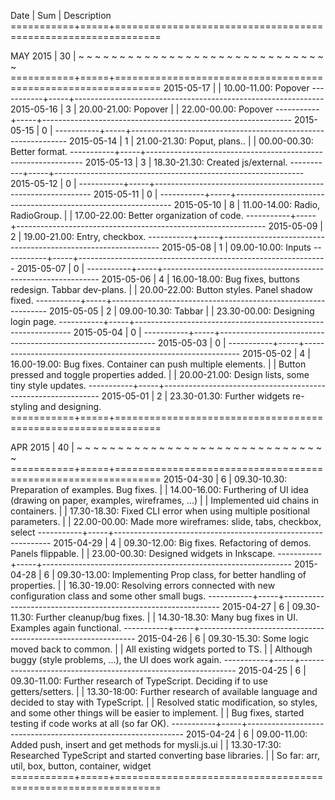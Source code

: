  Date      | Sum | Description
===========+=====+==============================================================


  MAY 2015 | 30  | ~ ~ ~ ~ ~ ~ ~ ~ ~ ~ ~ ~ ~ ~ ~ ~ ~ ~ ~ ~ ~ ~ ~ ~ ~ ~ ~ ~ ~ ~ ~
===========+=====+==============================================================
2015-05-17 |     | 10.00-11.00: Popover
-----------+-----+--------------------------------------------------------------
2015-05-16 |  3  | 20.00-21.00: Popover
           |     | 22.00-00.00: Popover
-----------+-----+--------------------------------------------------------------
2015-05-15 |  0  |
-----------+-----+--------------------------------------------------------------
2015-05-14 |  1  | 21.00-21.30: Poput, plans..
           |     | 00.00-00.30: Better format.
-----------+-----+--------------------------------------------------------------
2015-05-13 |  3  | 18.30-21.30: Created js/external.
-----------+-----+--------------------------------------------------------------
2015-05-12 |  0  |
-----------+-----+--------------------------------------------------------------
2015-05-11 |  0  |
-----------+-----+--------------------------------------------------------------
2015-05-10 |  8  | 11.00-14.00: Radio, RadioGroup.
           |     | 17.00-22.00: Better organization of code.
-----------+-----+--------------------------------------------------------------
2015-05-09 |  2  | 19.00-21.00: Entry, checkbox.
-----------+-----+--------------------------------------------------------------
2015-05-08 |  1  | 09.00-10.00: Inputs
-----------+-----+--------------------------------------------------------------
2015-05-07 |  0  |
-----------+-----+--------------------------------------------------------------
2015-05-06 |  4  | 16.00-18.00: Bug fixes, buttons redesign. Tabbar dev-plans.
           |     | 20.00-22.00: Button styles. Panel shadow fixed.
-----------+-----+--------------------------------------------------------------
2015-05-05 |  2  | 09.00-10.30: Tabbar
           |     | 23.30-00.00: Designing login page.
-----------+-----+--------------------------------------------------------------
2015-05-04 |  0  |
-----------+-----+--------------------------------------------------------------
2015-05-03 |  0  |
-----------+-----+--------------------------------------------------------------
2015-05-02 |  4  | 16.00-19.00: Bug fixes. Container can push multiple elements.
           |     |              Button pressed and toggle properties added.
           |     | 20.00-21.00: Design lists, some tiny style updates.
-----------+-----+--------------------------------------------------------------
2015-05-01 |  2  | 23.30-01.30: Further widgets re-styling and designing.
===========+=====+==============================================================


  APR 2015 | 40  | ~ ~ ~ ~ ~ ~ ~ ~ ~ ~ ~ ~ ~ ~ ~ ~ ~ ~ ~ ~ ~ ~ ~ ~ ~ ~ ~ ~ ~ ~ ~
===========+=====+==============================================================
2015-04-30 |  6  | 09.30-10.30: Preparation of examples. Bug fixes.
           |     | 14.00-16.00: Furthering of UI idea (drawing on paper, examples, wireframes, ...)
           |     |              Implemented uid chains in containers.
           |     | 17.30-18.30: Fixed CLI error when using multiple positional parameters.
           |     | 22.00-00.00: Made more wireframes: slide, tabs, checkbox, select
-----------+-----+--------------------------------------------------------------
2015-04-29 |  4  | 09.30-12.00: Big fixes. Refactoring of demos. Panels flippable.
           |     | 23.00-00.30: Designed widgets in Inkscape.
-----------+-----+--------------------------------------------------------------
2015-04-28 |  6  | 09.30-13.00: Implementing Prop class, for better handling of properties.
           |     | 16.30-19.00: Resolving errors connected with new configuration class and some other small bugs.
-----------+-----+--------------------------------------------------------------
2015-04-27 |  6  | 09.30-11.30: Further cleanup/bug fixes.
           |     | 14.30-18.30: Many bug fixes in UI. Examples again functional.
-----------+-----+--------------------------------------------------------------
2015-04-26 |  6  | 09.30-15.30: Some logic moved back to common.
           |     |              All existing widgets ported to TS.
           |     |              Although buggy (style problems, ...), the UI does work again.
-----------+-----+--------------------------------------------------------------
2015-04-25 |  6  | 09.30-11.00: Further research of TypeScript. Deciding if to use getters/setters.
           |     | 13.30-18:00: Further research of available language and decided to stay with TypeScript.
           |     |              Resolved static modification, so styles, and some other things will be easier to implement.
           |     |              Bug fixes, started testing if code works at all (so far OK).
-----------+-----+--------------------------------------------------------------
2015-04-24 |  6  | 09.00-11.00: Added push, insert and get methods for mysli.js.ui
           |     | 13.30-17:30: Researched TypeScript and started converting base libraries.
           |     |              So far: arr, util, box, button, container, widget
===========+=====+==============================================================
